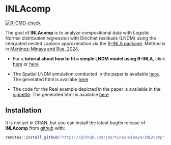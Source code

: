 
<!-- README.md is generated from README.Rmd. Please edit that file -->

# INLAcomp

<!-- badges: start -->

[![R-CMD-check](https://github.com/jmartinez-minaya/INLAcomp/actions/workflows/R-CMD-check.yaml/badge.svg)](https://github.com/jmartinez-minaya/INLAcomp/actions/workflows/R-CMD-check.yaml)
<!-- badges: end -->

The goal of **INLAcomp** is to analyze compositional data with Logistic
Normal distribution regression with Dirichlet residuals (LNDM) using the
integrated nested Laplace approximation via the [R-INLA
package](https://www.r-inla.org/). Method is in [Martinez-Minaya and
Rue,
2024](https://link.springer.com/article/10.1007/s11222-024-10427-3).

- For a **tutorial about how to fit a simple LNDM model using R-INLA**,
  click
  [here](https://github.com/jmartinez-minaya/INLAcomp/blob/main/vignettes/Dirichlet-CoDa.Rmd)
  or
  [here](https://github.com/hrue/r-inla/commit/3577c1b030a8460ff7194893bd97e57a62a1399d)

- The Spatial LNDM simulation conducted in the paper is available
  [here](https://github.com/jmartinez-minaya/INLAcomp/tree/main/simulations).
  The generated html is availabe
  [here](https://jmartinez-minaya.github.io/en/supplementary/supplementary/INLAComp/simulations.html)

- The code for the Real example depicted in the paper is available in
  the
  [vignette](https://github.com/jmartinez-minaya/INLAcomp/blob/main/vignettes/my-vignette.Rmd).
  The generated html is available
  [here](https://jmartinez-minaya.github.io/en/supplementary/supplementary/INLAComp/my-vignette.html)

## Installation

It is not yet in CRAN, but you can install the latest bugfix release of
**INLAcomp** from [github](https://github.com/jmartinez-minaya/INLAcomp)
with:

``` r
remotes::install_github("https://github.com/jmartinez-minaya/INLAcomp")
```

